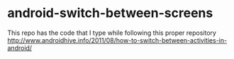 android-switch-between-screens
==============================

This repo has the code that I type while following this proper repository http://www.androidhive.info/2011/08/how-to-switch-between-activities-in-android/
